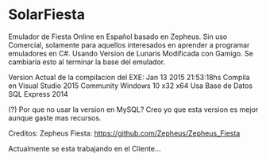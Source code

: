 # SolarFiesta

Emulador de Fiesta Online en Español basado en Zepheus. 
Sin uso Comercial, solamente para aquellos interesados en aprender a programar emuladores en C#.
Usando Version de Lunaris Modificada con Gamigo. Se cambiaria esto al terminar la base del emulador.

Version Actual de la compilacion del EXE: Jan 13 2015 21:53:18hs 
Compila en Visual Studio 2015 Community Windows 10 x32 x64
Usa Base de Datos SQL Express 2014

(?) Por que no usar la version en MySQL? Creo yo que esta version es mejor aunque gaste mas recursos.

Creditos:
Zepheus Fiesta: https://github.com/Zepheus/Zepheus_Fiesta

Actualmente se esta trabajando en el Cliente...
